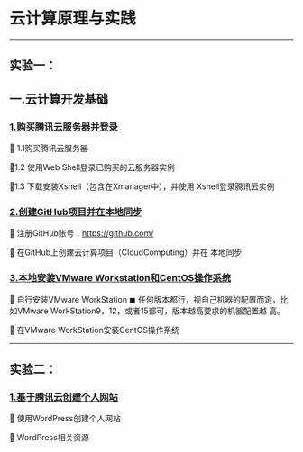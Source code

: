 # **云计算原理与实践**

------



## **实验一：**

## 一.云计算开发基础

### [1.<u>购买腾讯云服务器并登录</u>](./Experiment1/1.md)



 1.1购买腾讯云服务器  

1.2 使用Web Shell登录已购买的云服务器实例

1.3 下载安装Xshell（包含在Xmanager中），并使用 Xshell登录腾讯云实例



### [2.创建GitHub项目并在本地同步](./Experiment1/2.md)

 注册GitHub账号：https://github.com/ 

 在GitHub上创建云计算项目（CloudComputing）并在 本地同步 



### [3.本地安装VMware Workstation和CentOS操作系统](./Experiment1/3.md)

 自行安装VMware WorkStation ◼ 任何版本都行，视自己机器的配置而定，比如VMware WorkStation9，12，或者15都可，版本越高要求的机器配置越 高。 

 在VMware WorkStation安装CentOS操作系统 

------

## 实验二：

### [1.基于腾讯云创建个人网站](./Experiment2-wordpress/README.md)

 使用WordPress创建个人网站 

  WordPress相关资源 

